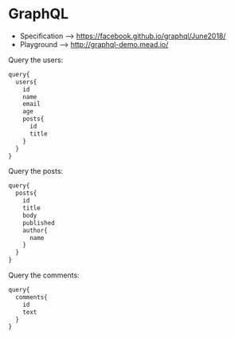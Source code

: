 # GraphQL

* Specification -->  https://facebook.github.io/graphql/June2018/
* Playground --> http://graphql-demo.mead.io/

Query the users:

```javascript
query{
  users{
    id
    name
    email
    age
    posts{
      id
      title
    }
  }
}
```

Query the posts:

```javascript
query{
  posts{
    id
    title
    body
    published
    author{
      name
    }
  }
}
```

Query the comments:

```javascript
query{
  comments{
    id
    text
  }
}
```